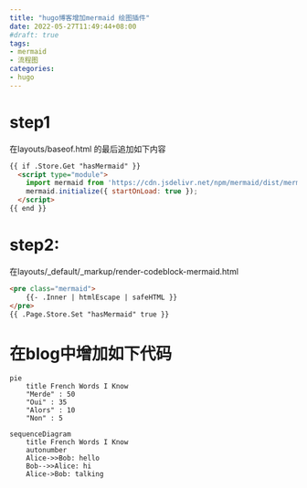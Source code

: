 ```yaml
---
title: "hugo博客增加mermaid 绘图插件"
date: 2022-05-27T11:49:44+08:00
#draft: true
tags:
- mermaid
- 流程图
categories:
- hugo
---
```


# step1

在layouts/baseof.html 的最后追加如下内容

```html
{{ if .Store.Get "hasMermaid" }}
  <script type="module">
    import mermaid from 'https://cdn.jsdelivr.net/npm/mermaid/dist/mermaid.esm.min.mjs';
    mermaid.initialize({ startOnLoad: true });
  </script>
{{ end }}
```

# step2:

在layouts/_default/_markup/render-codeblock-mermaid.html

```html
<pre class="mermaid">
    {{- .Inner | htmlEscape | safeHTML }}
</pre>
{{ .Page.Store.Set "hasMermaid" true }}
```

# 在blog中增加如下代码


```mermaid
pie
    title French Words I Know
    "Merde" : 50
    "Oui" : 35
    "Alors" : 10
    "Non" : 5
```

```mermaid
sequenceDiagram
    title French Words I Know
    autonumber
    Alice->>Bob: hello
    Bob-->>Alice: hi
    Alice->Bob: talking
```